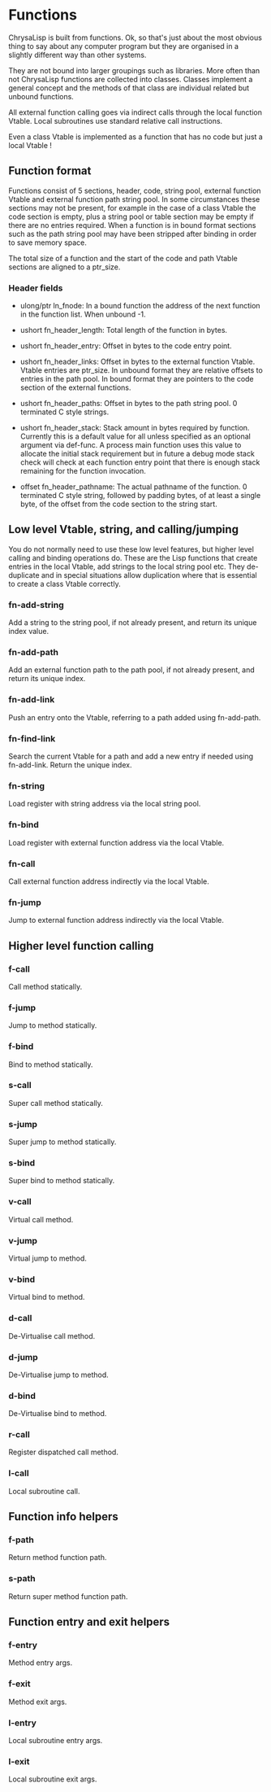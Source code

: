 # Functions

ChrysaLisp is built from functions. Ok, so that's just about the most obvious
thing to say about any computer program but they are organised in a slightly
different way than other systems.

They are not bound into larger groupings such as libraries. More often than not
ChrysaLisp functions are collected into classes. Classes implement a general
concept and the methods of that class are individual related but unbound
functions.

All external function calling goes via indirect calls through the local
function Vtable. Local subroutines use standard relative call instructions.

Even a class Vtable is implemented as a function that has no code but just a
local Vtable !

## Function format

Functions consist of 5 sections, header, code, string pool, external function
Vtable and external function path string pool. In some circumstances these
sections may not be present, for example in the case of a class Vtable the code
section is empty, plus a string pool or table section may be empty if there are
no entries required. When a function is in bound format sections such as the
path string pool may have been stripped after binding in order to save memory
space.

The total size of a function and the start of the code and path Vtable sections
are aligned to a ptr_size.

### Header fields

* ulong/ptr ln_fnode: In a bound function the address of the next function in
the function list. When unbound -1.

* ushort fn_header_length: Total length of the function in bytes.

* ushort fn_header_entry: Offset in bytes to the code entry point.

* ushort fn_header_links: Offset in bytes to the external function Vtable.
Vtable entries are ptr_size. In unbound format they are relative offsets to
entries in the path pool. In bound format they are pointers to the code section
of the external functions.

* ushort fn_header_paths: Offset in bytes to the path string pool. 0 terminated
C style strings.

* ushort fn_header_stack: Stack amount in bytes required by function. Currently
this is a default value for all unless specified as an optional argument via
def-func. A process main function uses this value to allocate the initial stack
requirement but in future a debug mode stack check will check at each function
entry point that there is enough stack remaining for the function invocation.

* offset fn_header_pathname: The actual pathname of the function. 0 terminated
C style string, followed by padding bytes, of at least a single byte, of the
offset from the code section to the string start.

## Low level Vtable, string, and calling/jumping

You do not normally need to use these low level features, but higher level
calling and binding operations do. These are the Lisp functions that create
entries in the local Vtable, add strings to the local string pool etc. They
de-duplicate and in special situations allow duplication where that is
essential to create a class Vtable correctly.

### fn-add-string

Add a string to the string pool, if not already present, and return its unique
index value.

### fn-add-path

Add an external function path to the path pool, if not already present, and
return its unique index.

### fn-add-link

Push an entry onto the Vtable, referring to a path added using fn-add-path.

### fn-find-link

Search the current Vtable for a path and add a new entry if needed using
fn-add-link. Return the unique index.

### fn-string

Load register with string address via the local string pool.

### fn-bind

Load register with external function address via the local Vtable.

### fn-call

Call external function address indirectly via the local Vtable.

### fn-jump

Jump to external function address indirectly via the local Vtable.

## Higher level function calling

### f-call

Call method statically.

### f-jump

Jump to method statically.

### f-bind

Bind to method statically.

### s-call

Super call method statically.

### s-jump

Super jump to method statically.

### s-bind

Super bind to method statically.

### v-call

Virtual call method.

### v-jump

Virtual jump to method.

### v-bind

Virtual bind to method.

### d-call

De-Virtualise call method.

### d-jump

De-Virtualise jump to method.

### d-bind

De-Virtualise bind to method.

### r-call

Register dispatched call method.

### l-call

Local subroutine call.

## Function info helpers

### f-path

Return method function path.

### s-path

Return super method function path.

## Function entry and exit helpers

### f-entry

Method entry args.

### f-exit

Method exit args.

### l-entry

Local subroutine entry args.

### l-exit

Local subroutine exit args.

